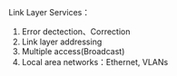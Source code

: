Link Layer Services：
1. Error dectection、Correction
2. Link layer addressing
3. Multiple access(Broadcast)
4. Local area networks：Ethernet, VLANs